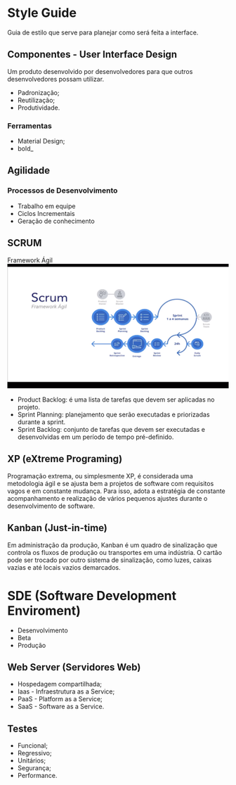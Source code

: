 # Style Guide

Guia de estilo que serve para planejar como será feita a interface.

## Componentes - User Interface Design

Um produto desenvolvido por desenvolvedores para que outros desenvolvedores possam utilizar.

- Padronização;
- Reutilização;
- Produtividade.

### Ferramentas

- Material Design;
- bold_

## Agilidade 
 
 ### Processos de Desenvolvimento
 - Trabalho em equipe
 - Ciclos Incrementais
 - Geração de conhecimento

## SCRUM 
Framework Ágil
![Alt text](image.png)
- Product Backlog: é uma lista de tarefas que devem ser aplicadas no projeto. 
- Sprint Planning: planejamento que serão executadas e priorizadas durante a sprint.
- Sprint Backlog: conjunto de tarefas que devem ser executadas e desenvolvidas em um período de tempo pré-definido.

## XP (eXtreme Programing)

Programação extrema, ou simplesmente XP, é considerada uma metodologia ágil e se ajusta bem a projetos de software com requisitos vagos e em constante mudança. Para isso, adota a estratégia de constante acompanhamento e realização de vários pequenos ajustes durante o desenvolvimento de software.

## Kanban (Just-in-time)

Em administração da produção, Kanban é um quadro de sinalização que controla os fluxos de produção ou transportes em uma indústria. O cartão pode ser trocado por outro sistema de sinalização, como luzes, caixas vazias e até locais vazios demarcados.

# SDE (Software Development Enviroment)

- Desenvolvimento
- Beta
- Produção

## Web Server (Servidores Web)

- Hospedagem compartilhada;
- Iaas - Infraestrutura as a Service;
- PaaS - Platform as a Service;
- SaaS - Software as a Service.

## Testes 

- Funcional;
- Regressivo;
- Unitários;
- Segurança;
- Performance. 